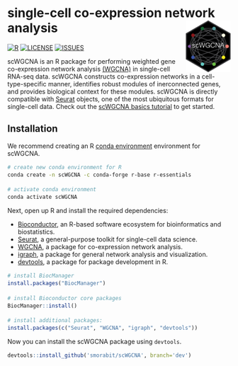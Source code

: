 
# single-cell co-expression network analysis <img src="man/figures/logo.png" align="right" height="20%" width="20%" />

[![R](https://img.shields.io/github/r-package/v/smorabit/scWGCNA)](https://github.com/smorabit/scWGCNA/tree/dev)
[![LICENSE](https://img.shields.io/github/license/smorabit/scWGCNA)](LICENSE.md)
[![ISSUES](https://img.shields.io/github/issues/smorabit/scWGCNA)](https://github.com/smorabit/scWGCNA/issues)

scWGCNA is an R package for performing weighted gene co-expression network analysis [(WGCNA)](https://horvath.genetics.ucla.edu/html/CoexpressionNetwork/Rpackages/WGCNA/) in single-cell
RNA-seq data. scWGCNA constructs co-expression networks in a cell-type-specific manner,
identifies robust modules of inerconnected genes, and provides biological
context for these modules. scWGCNA is directly compatible with
[Seurat](https://satijalab.org/seurat/index.html) objects, one of the most ubiquitous
formats for single-cell data. Check out the [scWGCNA basics tutorial](articles/basic_tutorial.html) to get started.


## Installation

We recommend creating an R [conda environment](https://docs.conda.io/en/latest/)
environment for scWGCNA.

```bash
# create new conda environment for R
conda create -n scWGCNA -c conda-forge r-base r-essentials

# activate conda environment
conda activate scWGCNA
```

Next, open up R and install the required dependencies:

* [Bioconductor](https://www.bioconductor.org/), an R-based software ecosystem for bioinformatics and biostatistics.
* [Seurat](https://satijalab.org/seurat/index.html), a general-purpose toolkit for single-cell data science.
* [WGCNA](https://horvath.genetics.ucla.edu/html/CoexpressionNetwork/Rpackages/WGCNA/), a package for co-expression network analysis.
* [igraph](https://igraph.org/r/), a package for general network analysis and visualization.
* [devtools](https://devtools.r-lib.org/), a package for package development in R.

```r
# install BiocManager
install.packages("BiocManager")

# install Bioconductor core packages
BiocManager::install()

# install additional packages:
install.packages(c("Seurat", "WGCNA", "igraph", "devtools"))

```

Now you can install the scWGCNA package using `devtools`.

```r
devtools::install_github('smorabit/scWGCNA', branch='dev')
```

